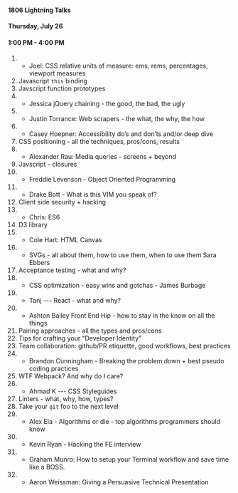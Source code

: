 #### 1806 Lightning Talks
#### Thursday, July 26
#### 1:00 PM - 4:00 PM


1.  - Joel: CSS relative units of measure: ems, rems, percentages, viewport measures
2.  Javascript `this` binding
3.  Javscript function prototypes
4.  - Jessica jQuery chaining - the good, the bad, the ugly
5. - Justin Torrance:  Web scrapers - the what, the why, the how
6. - Casey Hoepner: Accessibility do’s and don’ts and/or deep dive
7.  CSS positioning - all the techniques, pros/cons, results
8. - Alexander Rau: Media queries - screens + beyond
9.  Javscript - closures
10. - Freddie Levenson - Object Oriented Programming
11. - Drake Bott - What is this VIM you speak of?
12. Client side security + hacking
13. - Chris: ES6
14. D3 library
15. -  Cole Hart: HTML Canvas
16. - SVGs - all about them, how to use them, when to use them  Sara Ebbers
17. Acceptance testing - what and why?
18. - CSS optimization - easy wins and gotchas - James Burbage
19. - Tanj --- React - what and why?
20. - Ashton Bailey Front End Hip - how to stay in the know on all the things
21. Pairing approaches - all the types and pros/cons
22. Tips for crafting your “Developer Identity”
23. Team collaboration: github/PR etiquette, good workflows, best practices
24. - Brandon Cunningham - Breaking the problem down + best pseudo coding practices
25. WTF Webpack? And why do I care?
26. - Ahmad K --- CSS Styleguides
27. Linters - what, why, how, types?
28. Take your `git` foo to the next level
29. - Alex Ela - Algorithms or die - top algorithms programmers should know
30. - Kevin Ryan - Hacking the FE interview
31. - Graham Munro: How to setup your Terminal workflow and save time like a BOSS.
32. - Aaron Weissman: Giving a Persuasive Technical Presentation


